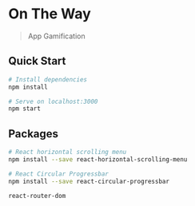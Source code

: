 # On The Way

> App Gamification

## Quick Start

```bash
# Install dependencies
npm install

# Serve on localhost:3000
npm start
```

## Packages

```bash
# React horizontal scrolling menu
npm install --save react-horizontal-scrolling-menu

# React Circular Progressbar
npm install --save react-circular-progressbar

react-router-dom

